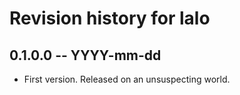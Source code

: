 # Revision history for lalo

## 0.1.0.0 -- YYYY-mm-dd

* First version. Released on an unsuspecting world.
